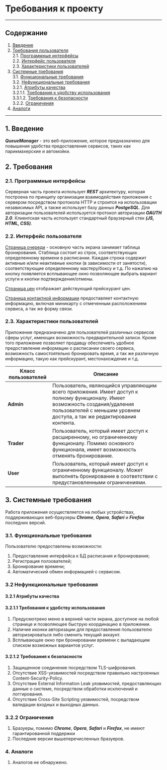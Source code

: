 
# Требования к проекту 
___
## Содержание
1. [Введение](#1)
1. [Требования пользователя](#2)  
    2.1. [Программные интерфейсы](#2.1)  
    2.2. [Интерфейс пользователя](#2.2)  
    2.3. [Характеристики пользователей](#2.3)
1. [Системные требования](#3)  
    3.1. [Функциональные требования](#3.1)  
    3.2. [Нефункциональные требования](#3.2)  
        3.2.1. [Атрибуты качества](#3.2.1)  
            3.2.1.1. [Требования к удобству использования](#3.2.1.1)   
            3.3.1.2. [Требования к безопасности](#3.2.1.2)  
        3.2.2. [Ограничения](#3.2.2)  
 1. [Аналоги](#4)
--- 
## 1. Введение <a name="1"></a>
***QueueManager*** - это веб-приложение, которое предназначено для повышения удобства предоставления сервисов, таких как парикмахерские и автомойки.

## 2. Требования <a name="2"></a>
### 2.1. Программные интерфейсы <a name="2.1"></a>
Серверная часть проекта использует ***REST*** архитектуру, которая построена по принципу организации взаимодействия приложения с сервером посредством протокола HTTP и строится на использовации независимых API, а также использует базу данных ***PostgeSQL***. Для авторизации пользователей используется протокол авторизации ***OAUTH 2.0***. Клиентская часть использует стандартный браузерный стек ***(JS, HTML, CSS)***.

### 2.2. Интерфейс пользователя <a name="2.2"></a>
[Страница очереди](https://github.com/timy2517/QueueManager/blob/master/mockups/select.png) - основную часть экрана занимает таблица бронирования. Стаблица состоит из строк, соответствующих определенному времени в расписании. Каждая строка содержит активные и/или неактивные кнопки (в зависимости от занятости), соответствующие определенному мастеру/боксу и т.д.
По нажатию на кнопку появляется всплывающее окно позволяющее выбрать вариант услуги и кнопки подтверждения/отмены.

[Страница цен](https://github.com/timy2517/QueueManager/blob/master/mockups/pricing.png) отображает действующий прейскурант цен. 

[Страница контактной информации](https://github.com/timy2517/QueueManager/blob/master/mockups/contact.png) предоставляет контактную информацию, включая миникарту с отмеченным расположением сервиса, а так же форму связи.

### 2.3. Характеристики пользователей <a name="2.3"></a>
Приложение предназначено для пользователей различных сервисов сферы услуг, имеющих возможность предварительной записи. Кроме того приложение позволяет продавцу обеспечивть удобное предоставление информации о расписании своего сервиса, возможность самостоятельно бронировать время, а так же различную информацию, такую как прейскурант, местонахождение и т.д.

| Класс пользователей | Описание |
|---|---|
| **Admin** | Пользователь, являющийся управляющим всего приложения. Имеет доступ к полному функционалу. Имеет возможность создания/удаления пользователей с меньшим уровнем доступа, а так же редактирования контента. |
| **Trader** | Пользователь, который имеет доступ к расширенному, но ограниченному функционалу. Помимо основного функционала, имеет возможность отменять бронирование. |
| **User** | Пользователь, который имеет доступ к ограниченному функционалу. Может выполнять бронирование в соответствии с предустановленными ограничениями. |

## 3. Системные требования <a name="3"></a>
Работа приложения осуществляется на любых устройствах, поддерживающих веб-браузеры ***Chrome***, ***Opera***, ***Safari*** и ***Firefox*** последних версий.

### 3.1. Функциональные требования <a name="3.1"></a>
Пользователю предоставлены возможности:
1. Предоставление интерфейса к БД расписания и бронирования;
1. Регистрация ползователей;
1. Бронирование времени;
1. Автоматический обмен информацией с сервисом.

### 3.2 Нефункциональные требования <a name="3.2"></a>

#### 3.2.1 Атрибуты качества <a name="3.2.1"></a>

#### 3.2.1.1 Требования к удобству использования <a name="3.2.1.1"></a>
1. Предусмотрено меню в верхней части экрана, доступное на любой странице и позволяющее быструю координацию в приложении.
1. Наличие иконки авторизации для предоставления пользователю авторизироваться либо сменить текущий аккаунт.
1. Всплывающее окно при бронировании времени с выпадающим списком возможных вариантов услуг.

#### 3.2.1.2 Требования к безопасности <a name="3.2.1.2"></a>
1. Защищенное соединение посредством TLS-шифрования.
1. Отсутствие XSS-уязвимостей посредством правильно настроенных Content-Security-Policy.
1. Отсутствие External Information Leak уязвимостей, предоставляющих данные о системе, посредством обработки исключений и логгирования.
1. Отсутствие Cross-Site Scripting уязвимостей, посредством валидации входных и выходных данных.

### 3.2.2 Ограничения <a name="3.2.2"></a>
1. Бразуеры, помимо ***Chrome***, ***Opera***, ***Safari*** и ***Firefox***, не имеют гарантированной поддержки
2. Последние версии вышеперечисленных бразуеров.

### 4. Аналоги <a name="4"></a>
1. Аналогов не обнаружено.